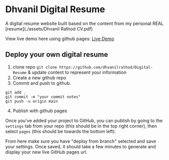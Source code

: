 # Dhvanil Digital Resume

A digital resume website built based on the content from my personal REAL [resume](./assets/Dhvanil Rathod CV.pdf)

View live demo here using github pages: [Live Demo](https://github.com/dhvanilrathod/Digital-Resume/)



## Deploy your own digital resume

1. clone repo `git clone https://github.com/dhvanilrathod/Digital-Resume` & update content to represent your information
2. Create a new github repo
3. Commit and push to github.

```
git add .
git commit -m "your commit notes"
git push -u origin main
```

4. Publish with github pages

Once you've added your project to GitHub, you can publish by going to the `settings` tab from your repo (this should be in the top right corner), then select `pages` (this should be towards the bottom left).

From here make sure you have "deploy from branch" selected and save your settings. Once saved, it should take a few minutes to generate and display your new live GitHub pages url.
